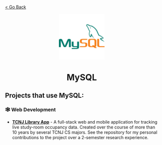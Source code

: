 [< Go Back](https://github.com/paytonshaltis)

<div align="center">

<img src="./icons/mysql.svg" width="150" height="150" />

# MySQL

</div>

## Projects that use MySQL:

### 🕸 Web Development

- **[TCNJ Library App](https://github.com/paytonshaltis/tcnj-library-app)** - A full-stack web and mobile application for tracking live study-room occupancy data. Created over the course of more than 10 years by several TCNJ CS majors. See the repository for my personal contributions to the project over a 2-semester research experience.
